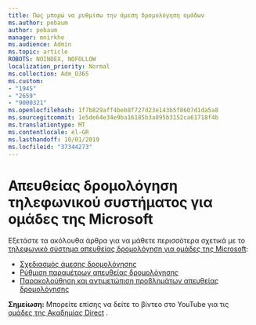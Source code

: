 ```yaml
---
title: Πώς μπορώ να ρυθμίσω την άμεση δρομολόγηση ομάδων
ms.author: pebaum
author: pebaum
manager: mnirkhe
ms.audience: Admin
ms.topic: article
ROBOTS: NOINDEX, NOFOLLOW
localization_priority: Normal
ms.collection: Adm_O365
ms.custom:
- "1945"
- "2659"
- "9000321"
ms.openlocfilehash: 1f7b829aff4beb8f727d23e143b5f8607d1da5a8
ms.sourcegitcommit: 1e5de64e34e9ba16185b3a895b3152ca61718f4b
ms.translationtype: MT
ms.contentlocale: el-GR
ms.lasthandoff: 10/01/2019
ms.locfileid: "37344273"
---
```

# <a name="phone-system-direct-routing-for-microsoft-teams"></a>Απευθείας δρομολόγηση τηλεφωνικού συστήματος για ομάδες της Microsoft

Εξετάστε τα ακόλουθα άρθρα για να μάθετε περισσότερα σχετικά με το [τηλεφωνικό σύστημα απευθείας δρομολόγηση για ομάδες της Microsoft](https://docs.microsoft.com/MicrosoftTeams/direct-routing-landing-page): 

- [Σχεδιασμός άμεσης δρομολόγησης](https://docs.microsoft.com/MicrosoftTeams/direct-routing-plan)
- [Ρύθμιση παραμέτρων απευθείας δρομολόγησης](https://docs.microsoft.com/MicrosoftTeams/direct-routing-configure) 
- [Παρακολούθηση και αντιμετώπιση προβλημάτων απευθείας δρομολόγησης](https://docs.microsoft.com/MicrosoftTeams/direct-routing-monitor-and-troubleshoot)

**Σημείωση:** Μπορείτε επίσης να δείτε το βίντεο στο YouTube για τις [ομάδες της Ακαδημίας Direct](https://www.youtube.com/watch?v=1ASftX_Msb8&index=10&list=PLaSOUojkSiGnKuE30ckcjnDVkMNqDv0Vl) .